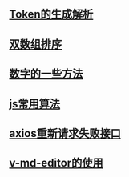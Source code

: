 ## [Token的生成解析](./jsrsasign使用.md)  
## [双数组排序](./%E5%8F%8C%E6%95%B0%E7%BB%84%E6%8E%92%E5%BA%8F.md)
## [数字的一些方法](./%E6%95%B0%E5%AD%97%E7%9A%84%E4%B8%80%E4%BA%9B%E6%96%B9%E6%B3%95.md)

## [js常用算法](./js%E5%B8%B8%E7%94%A8%E7%AE%97%E6%B3%95.md)

## [axios重新请求失败接口](./axios%E8%AF%B7%E6%B1%82%E5%A4%9A%E6%AC%A1%E5%A4%B1%E8%B4%A5%EF%BC%8C%E9%87%8D%E6%96%B0%E8%AF%B7%E6%B1%82.md)

## [v-md-editor的使用](./v-md-editor%E7%9A%84%E4%BD%BF%E7%94%A8%E5%8F%8A%E6%B7%BB%E5%8A%A0%E7%9B%AE%E5%BD%95.md)